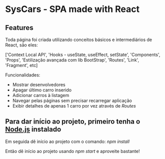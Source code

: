 <h1>SysCars - SPA made with React</h1>

<h2>Features</h2>

<p>Toda página foi criada utilizando conceitos básicos e intermediários de React, são eles:</p>
<p>['Context Local API', 'Hooks - useState, useEffect, setState', 'Components', 'Props', 'Estilização avançada com lib BootStrap', 'Routes', 'Link', 'Fragment', etc]</p>

<p>Funcionalidades:</p>
<ul>
  <li>Mostrar desenvolvedores</li>
  <li>Apagar último carro inserido</li>
  <li>Adicionar carros à listagem</li>
  <li>Navegar pelas páginas sem precisar recarregar aplicação</li>
  <li>Exibir detalhes de apenas 1 carro por vez através de <em>Routes</em></li>
</ul>

<h2>Para dar início ao projeto, primeiro tenha o <a href="https://nodejs.org/en/" target="_blank">Node.js</a> instalado</h2>
<p>Em seguida dê início ao projeto com o comando: <em>npm install</em></p>
<p>Então dê início ao projeto usando <em>npm start</em> e aproveite bastante!</p>
